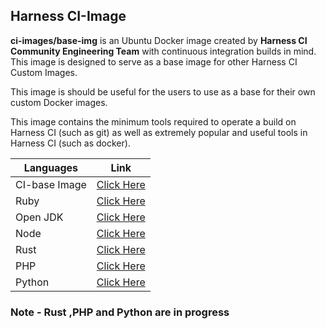 ## Harness CI-Image

**ci-images/base-img** is an Ubuntu Docker image created by **Harness CI Community Engineering Team** with continuous integration builds in mind. This image is designed to serve as a base image for other Harness CI Custom Images.

This image is should be useful for the users to use as a base for their own custom Docker images.

This image contains the minimum tools required to operate a build on Harness CI (such as git) as well as extremely popular and useful tools in Harness CI (such as docker).

| Languages | Link |
| --- | --- |
|CI-base Image| [Click Here](https://github.com/krishi0408/harness-ci-image/blob/main/base-image/22.04/Dockerfile) 
|Ruby|[Click Here](https://github.com/krishi0408/harness-ci-image/blob/main/custom-images/ruby/Dockerfile) |
|Open JDK| [Click Here](https://github.com/krishi0408/harness-ci-image/blob/main/custom-images/openjdk/Dockerfile) |
|Node| [Click Here](https://github.com/krishi0408/harness-ci-image/blob/main/custom-images/node/Dockerfile) 
|Rust| [Click Here](https://github.com/krishi0408/harness-ci-image/blob/main/custom-images/rust/Dockerfile) |
|PHP| [Click Here](https://github.com/krishi0408/harness-ci-image/blob/main/custom-images/php/Dockerfile) |
|Python| [Click Here](https://github.com/krishi0408/harness-ci-image/blob/main/custom-images/python/Dockerfile) |

### Note - Rust ,PHP and Python are in progress
